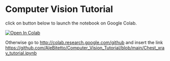 # Computer Vision Tutorial

click on button below to launch the notebook on Google Colab. 

[![Open In Colab](https://colab.research.google.com/assets/colab-badge.svg)](https://colab.research.google.com/github/AleBitetto/Computer_Vision_Tutorial/blob/main/Chest_xray_tutorial.ipynb)


Otherwise go to http://colab.research.google.com/github and insert the link https://github.com/AleBitetto/Computer_Vision_Tutorial/blob/main/Chest_xray_tutorial.ipynb
